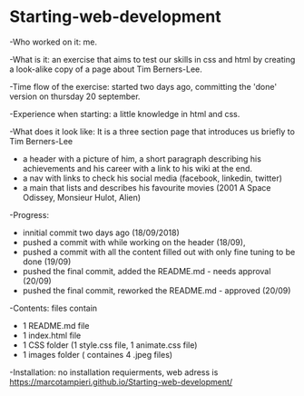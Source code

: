 # Starting-web-development

-Who worked on it: me.

-What is it: an exercise that aims to test our skills in css and html by creating a look-alike copy of a page about Tim Berners-Lee.

-Time flow of the exercise: started two days ago, committing the 'done' version on thursday 20 september.

-Experience when starting: a little knowledge in html and css.

-What does it look like: It is a three section page that introduces us briefly to Tim Berners-Lee
* a header with a picture of him, a short paragraph describing his achievements and his career with a link to his wiki at the end.
* a nav with links to check his social media (facebook, linkedin, twitter)
* a main that lists and describes his favourite movies (2001 A Space Odissey, Monsieur Hulot, Alien)

-Progress: 
* innitial commit two days ago  (18/09/2018)
* pushed a commit with while working on the header (18/09), 
* pushed a commit with all the content filled out with only fine tuning to be done (19/09)
* pushed the final commit, added the README.md - needs approval (20/09)
* pushed the final commit, reworked the README.md - approved (20/09)

-Contents: files contain
* 1 README.md file
* 1 index.html file
* 1 CSS folder (1 style.css file, 1 animate.css file)
* 1 images folder ( containes 4 .jpeg files)

-Installation: no installation requierments, web adress is https://marcotampieri.github.io/Starting-web-development/
